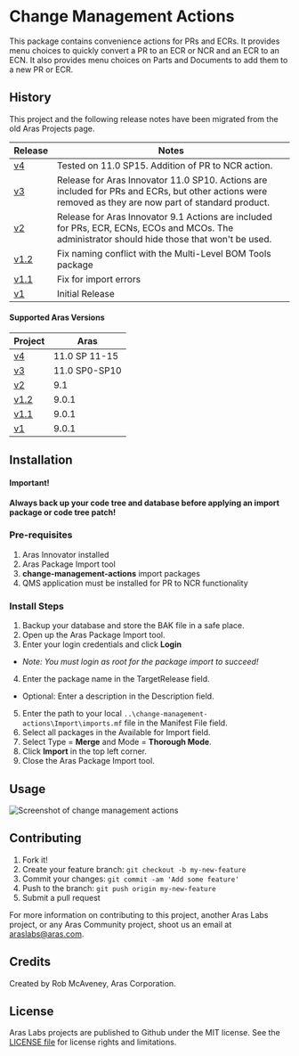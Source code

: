 # Change Management Actions

This package contains convenience actions for PRs and ECRs. It provides menu choices to quickly convert a PR to an ECR or NCR and an ECR to an ECN. It also provides menu choices on Parts and Documents to add them to a new PR or ECR.

## History

This project and the following release notes have been migrated from the old Aras Projects page. 

Release | Notes
--------|--------
[v4](https://github.com/ArasLabs/change-management-actions/releases/tag/v4) | Tested on 11.0 SP15. Addition of PR to NCR action.
[v3](https://github.com/ArasLabs/change-management-actions/releases/tag/v3) | Release for Aras Innovator 11.0 SP10. Actions are included for PRs and ECRs, but other actions were removed as they are now part of standard product.
[v2](https://github.com/ArasLabs/change-management-actions/releases/tag/v2) | Release for Aras Innovator 9.1 Actions are included for PRs, ECR, ECNs, ECOs and MCOs. The administrator should hide those that won't be used.
[v1.2](https://github.com/ArasLabs/change-management-actions/releases/tag/v1.2) | Fix naming conflict with the Multi-Level BOM Tools package
[v1.1](https://github.com/ArasLabs/change-management-actions/releases/tag/v1.1) | Fix for import errors
[v1](https://github.com/ArasLabs/change-management-actions/releases/tag/v1) | Initial Release

#### Supported Aras Versions

Project | Aras
--------|------
[v4](https://github.com/ArasLabs/change-management-actions/releases/tag/v4) | 11.0 SP 11-15 
[v3](https://github.com/ArasLabs/change-management-actions/releases/tag/v3) | 11.0 SP0-SP10
[v2](https://github.com/ArasLabs/change-management-actions/releases/tag/v2) | 9.1
[v1.2](https://github.com/ArasLabs/change-management-actions/releases/tag/v1.2) | 9.0.1
[v1.1](https://github.com/ArasLabs/change-management-actions/releases/tag/v1.1) | 9.0.1
[v1](https://github.com/ArasLabs/change-management-actions/releases/tag/v1) | 9.0.1

## Installation

#### Important!
**Always back up your code tree and database before applying an import package or code tree patch!**

### Pre-requisites

1. Aras Innovator installed
2. Aras Package Import tool
3. **change-management-actions** import packages
4. QMS application must be installed for PR to NCR functionality

### Install Steps

1. Backup your database and store the BAK file in a safe place.
2. Open up the Aras Package Import tool.
3. Enter your login credentials and click **Login**
  * _Note: You must login as root for the package import to succeed!_
4. Enter the package name in the TargetRelease field.
  * Optional: Enter a description in the Description field.
5. Enter the path to your local `..\change-management-actions\Import\imports.mf` file in the Manifest File field.
6. Select all packages in the Available for Import field.
7. Select Type = **Merge** and Mode = **Thorough Mode**.
8. Click **Import** in the top left corner.
9. Close the Aras Package Import tool.

## Usage

![Screenshot of change management actions](./Screenshots/CM%20Actions.jpg)

## Contributing

1. Fork it!
2. Create your feature branch: `git checkout -b my-new-feature`
3. Commit your changes: `git commit -am 'Add some feature'`
4. Push to the branch: `git push origin my-new-feature`
5. Submit a pull request

For more information on contributing to this project, another Aras Labs project, or any Aras Community project, shoot us an email at araslabs@aras.com.

## Credits

Created by Rob McAveney, Aras Corporation.

## License

Aras Labs projects are published to Github under the MIT license. See the [LICENSE file](./LICENSE.md) for license rights and limitations.
